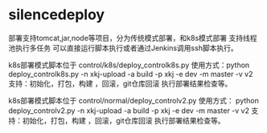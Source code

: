 # silencedeploy
部署支持tomcat,jar,node等项目，分为传统模式部署，和k8s模式部署
支持线程池执行多任务
可以直接运行脚本执行或者通过Jenkins调用ssh脚本执行。

k8s部署模式脚本位于 control/k8s/deploy_controlk8s.py
使用方式：python  deploy_controlk8s.py -n xkj-upload -a build  -p xkj -e dev -m master -v v2
支持：初始化，打包，构建 ，回滚，git仓库回滚 执行部署结果检查等。

k8s部署模式脚本位于 control/normal/deploy_controlv2.py
使用方式：
python deploy_controlv2.py -n xkj-upload -a build  -p xkj -e dev -m master -v v2
支持：初始化，打包，构建 ，回滚，git仓库回滚 执行部署结果检查等。

